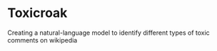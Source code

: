 # Toxicroak
Creating a natural-language model to identify different types of toxic comments on wikipedia
